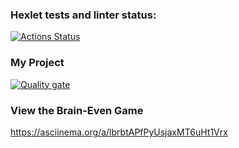 ### Hexlet tests and linter status:

[![Actions Status](https://github.com/olgarozmetova/frontend-project-44/actions/workflows/hexlet-check.yml/badge.svg)](https://github.com/olgarozmetova/frontend-project-44/actions)

### My Project

[![Quality gate](https://sonarcloud.io/api/project_badges/quality_gate?project=olgarozmetova_frontend-project-44)](https://sonarcloud.io/summary/new_code?id=olgarozmetova_frontend-project-44)

### View the Brain-Even Game

https://asciinema.org/a/lbrbtAPfPyUsjaxMT6uHt1Vrx
